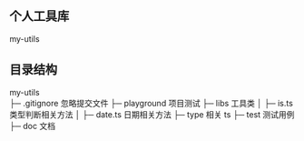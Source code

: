 ## 个人工具库

my-utils

## 目录结构

my-utils  
├─ .gitignore 忽略提交文件
├─ playground 项目测试
├─ libs 工具类
│ ├─ is.ts 类型判断相关方法
│ ├─ date.ts 日期相关方法
├─ type 相关 ts
├─ test 测试用例
├─ doc 文档
